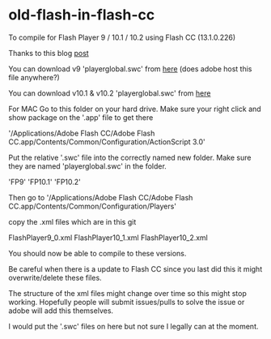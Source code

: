 old-flash-in-flash-cc
=====================

To compile for Flash Player 9 / 10.1 / 10.2 using Flash CC (13.1.0.226)

Thanks to this blog [post](http://blog.teamthinklabs.com/index.php/2013/11/22/compile-for-flash-player-9-using-flash-cc/)

You can download v9 'playerglobal.swc' from [here](http://staging.seven2.net/s2/test/Flash_Player_9.zip) (does adobe host this file anywhere?)

You can download v10.1 & v10.2 'playerglobal.swc' from [here](http://helpx.adobe.com/flash-player/kb/archived-flash-player-versions.html)


For MAC
Go to this folder on your hard drive. Make sure your right click and show package on the '.app' file to get there

'/Applications/Adobe Flash CC/Adobe Flash CC.app/Contents/Common/Configuration/ActionScript 3.0'

Put the relative '.swc' file into the correctly named new folder. Make sure they are named 'playerglobal.swc' in the folder.

'FP9'
'FP10.1'
'FP10.2'

Then go to
'/Applications/Adobe Flash CC/Adobe Flash CC.app/Contents/Common/Configuration/Players'

copy the .xml files which are in this git

FlashPlayer9_0.xml
FlashPlayer10_1.xml
FlashPlayer10_2.xml

You should now be able to compile to these versions.

Be careful when there is a update to Flash CC since you last did this it might overwrite/delete these files.

The structure of the xml files might change over time so this might stop working. Hopefully people will submit issues/pulls to solve the issue or adobe will add this themselves.

I would put the '.swc' files on here but not sure I legally can at the moment.